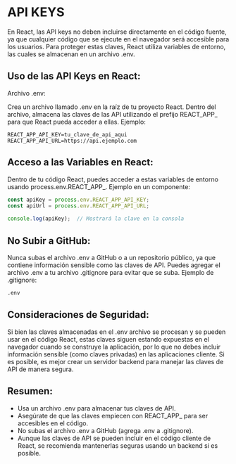 # API KEYS

En React, las API keys no deben incluirse directamente en el código fuente, ya que cualquier código que se ejecute en el navegador será accesible para los usuarios. Para proteger estas claves, React utiliza variables de entorno, las cuales se almacenan en un archivo .env.

## Uso de las API Keys en React:
Archivo .env:

Crea un archivo llamado .env en la raíz de tu proyecto React.
Dentro del archivo, almacena las claves de las API utilizando el prefijo REACT_APP_ para que React pueda acceder a ellas.
Ejemplo:

```env
REACT_APP_API_KEY=tu_clave_de_api_aqui
REACT_APP_API_URL=https://api.ejemplo.com
```

## Acceso a las Variables en React:

Dentro de tu código React, puedes acceder a estas variables de entorno usando process.env.REACT_APP_.
Ejemplo en un componente:

```javascript
const apiKey = process.env.REACT_APP_API_KEY;
const apiUrl = process.env.REACT_APP_API_URL;

console.log(apiKey);  // Mostrará la clave en la consola
```

## No Subir a GitHub:

Nunca subas el archivo .env a GitHub o a un repositorio público, ya que contiene información sensible como las claves de API. Puedes agregar el archivo .env a tu archivo .gitignore para evitar que se suba.
Ejemplo de .gitignore:

```bash
.env
```

## Consideraciones de Seguridad:

Si bien las claves almacenadas en el .env archivo se procesan y se pueden usar en el código React, estas claves siguen estando expuestas en el navegador cuando se construye la aplicación, por lo que no debes incluir información sensible (como claves privadas) en las aplicaciones cliente. Si es posible, es mejor crear un servidor backend para manejar las claves de API de manera segura.

## Resumen:
- Usa un archivo .env para almacenar tus claves de API.
- Asegúrate de que las claves empiecen con REACT_APP_ para ser accesibles en el código.
- No subas el archivo .env a GitHub (agrega .env a .gitignore).
- Aunque las claves de API se pueden incluir en el código cliente de React, se recomienda mantenerlas seguras usando un backend si es posible.